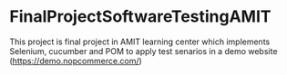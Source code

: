 # FinalProjectSoftwareTestingAMIT
This project is final project in AMIT learning center which implements Selenium, cucumber and POM to apply test senarios in a demo website (https://demo.nopcommerce.com/)
